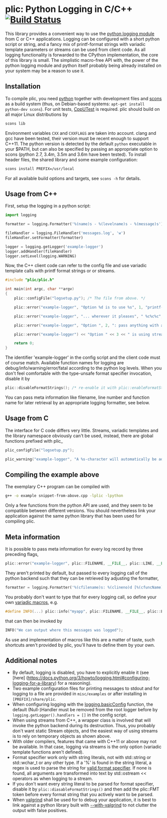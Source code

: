 
# plic: Python Logging in C/C++ [![Build Status](https://travis-ci.org/lubgr/plic.svg?branch=develop)](https://travis-ci.org/lubgr/plic)

This library provides a convenient way to use the [python logging
module](https://docs.python.org/3/library/logging.html) from C or C++ applications. Logging can be
configured with a short python script or string, and a fancy mix of printf-format strings with
variadic template parameters or streams can be used from client code. As all logging functionality
is forwarded to the CPython implementation, the core of this library is small. The simplistic
macro-free API with, the power of the python logging module and python itself probably being already
installed on your system may be a reason to use it.

Installation
------------
To compile plic, you need [python](https://python.org) together with development files  and
[scons](http://scons.org) as a build system (thus, on Debian-based systems: `apt-get install
python-dev scons`). For unit tests, [CppUTest](http://cpputest.github.io) is required. plic should
build on all major Linux distributions by
```bash
scons lib
```
Environment variables `CXX` and `CXXFLAGS` are taken into account. clang and gcc have been tested,
their version must be recent enough to support C++11. The python version is detected by the default
`python` executable in your $PATH, but can also be specified by passing an appropriate option to
scons (python 2.7, 3.4m, 3.5m and 3.6m have been tested). To install header files, the shared
library and some example configuration:
```bash
scons install PREFIX=/usr/local
```
For all available build options and targets, see `scons -h` for details.

Usage from C++
--------------
First, setup the logging in a python script:
```python
import logging

formatter = logging.Formatter('%(name)s - %(levelname)s - %(message)s')

fileHandler = logging.FileHandler('messages.log', 'w')
fileHandler.setFormatter(formatter)

logger = logging.getLogger('example-logger')
logger.addHandler(fileHandler)
logger.setLevel(logging.WARNING)
```
Now, the C++ client code can refer to the config file and use variadic template calls with printf
format strings or or streams.
```c++
#include "plic/plic.h"

int main(int argc, char **argv)
{
    plic::configFile("logsetup.py"); /* The file from above. */

    plic::error("example-logger", "Option %d is to use %s", 1, "printf-like format strings");

    plic::error("example-logger", "... wherever it pleases", " %c%c%c", 'y', 'o', 'u');

    plic::error("example-logger", "Option ", 2, ": pass anything with a << ", 'o', 'p', 'e', "rator");

    plic::error("example-logger") << "Option " << 3 << " is using streams";

    return 0;
}
```
The identifier 'example-logger' in the config script and the client code must of course match.
Available function names for logging are debug/info/warning/error/fatal according to the python log
levels. When you don't feel comfortable with the type-unsafe format specifier invocation, disable it
by
```c++
plic::disableFormatStrings(); /* re-enable it with plic::enableFormatStrings() */
```
You can pass meta information like filename, line number and function name for later retrieval by an
appropriate logging formatter, see below.

Usage from C
------------
The interface for C code differs very little. Streams, variadic templates and the library namespace
obviously can't be used, instead, there are global functions prefixed with plic\_
```c
plic_configFile("logsetup.py");

plic_warning("example-logger", "A %s-character will automatically be added here", "newline");
```

Compiling the example above
---------------------------
The exemplary C++ program can be compiled with
```bash
g++ -o example snippet-from-above.cpp -lplic -lpython
```
Only a few functions from the python API are used, and they seem to be compatible between different
versions. You should nevertheless link your application against the same python library that has
been used for compiling plic.

Meta information
----------------
It is possible to pass meta information for every log record by three preceding flags,
```c++
plic::error("example-logger", plic::FILENAME, __FILE__, plic::LINE, __LINE__, plic::FCT, __func__);
```
They aren't printed by default, but passed to every logging call of the python backend such that
they can be retrieved by adjusting the formatter,
```python
formatter = logging.Formatter('%(cfilename)s: %(clineno)d [%(cfuncName)s] - %(message)s')
```
You probably don't want to type that for every logging call, so define your own [variadic
macros](https://gcc.gnu.org/onlinedocs/cpp/Variadic-Macros.html), e.g.
```c++
#define INFO(...) plic::info("myapp", plic::FILENAME, __FILE__, plic::LINE, __LINE__, __VA_ARGS__)
```
that can then be invoked by
```c++
INFO("We can output where this messages was logged");
```
As use and implementation of macros like this are a matter of taste, such shortcuts aren't provided
by plic, you'll have to define them by your own.

Additional notes
-------------
* By default, logging is disabled, you have to explicitly enable it (see [here]
  (https://docs.python.org/3/howto/logging.html#configuring-logging-for-a-library) for a reasoning).
* Two example configuration files for printing messages to stdout and for logging to a file are
  provided in `misc/examples` or  after installing in `[PREFIX]/share/plic`.
* When configuring logging with the
  [logging.basicConfig](https://docs.python.org/3/library/logging.html#logging.basicConfig)
  function, the default (Null-)Handler must be removed from the root logger before by
  `logging.getLogger().handlers = []` in the config script.
* When using streams from C++, a wrapper class is involved that will invoke the python backend
  during its destruction. Thus, you probably don't want static Stream objects, and the easiest way
  of using streams is to rely on temporary objects as shown above.
* With older compilers, features that came with C++11 or above may not be available. In that case,
  logging via streams is the only option (variadic template functions aren't defined).
* Format specifier work only with string literals, not with std::string or std::wchar_t or any other
  type. If a '%' is found in the string literal, a regex is used to parse the string for [valid
  format specifier](http://en.cppreference.com/w/cpp/io/c/fprintf). If none is found, all arguments
  are transformed into text by std::ostream << operators as when logging to a stream.
* If you don't want every string literal to be parsed for format specifier, disable it by
  ```plic::diasableFormatStrings()``` and then add the plic::FMT token before every format string
  that you actively want to be parsed.
* When [valgrind](http://valgrind.org) shall be used for to debug your application, it is best to
  link against a python library built with
  [--with-valgrind](http://svn.python.org/projects/python/trunk/Misc/README.valgrind) to not clutter
  the output with false positives.
